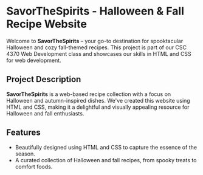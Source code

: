 # SavorTheSpirits - Halloween & Fall Recipe Website

Welcome to **SavorTheSpirits** – your go-to destination for spooktacular Halloween and cozy fall-themed recipes. This project is part of our CSC 4370 Web Development class and showcases our skills in HTML and CSS for web development.

## Project Description

**SavorTheSpirits** is a web-based recipe collection with a focus on Halloween and autumn-inspired dishes. We've created this website using HTML and CSS, making it a delightful and visually appealing resource for Halloween and fall enthusiasts.

## Features

- Beautifully designed using HTML and CSS to capture the essence of the season.
- A curated collection of Halloween and fall recipes, from spooky treats to comfort foods.






